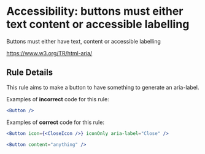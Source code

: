 # Accessibility: buttons must either text content or accessible labelling

<!-- end auto-generated rule header -->

Buttons must either have text, content or accessible labelling

<https://www.w3.org/TR/html-aria/>

## Rule Details

This rule aims to make a button to have something to generate an aria-label.

Examples of **incorrect** code for this rule:

```jsx
<Button />
```

Examples of **correct** code for this rule:

```jsx
<Button icon={<CloseIcon />} iconOnly aria-label="Close" />
```

```jsx
<Button content="anything" />
```
